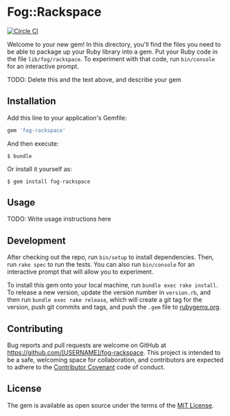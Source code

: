 # Fog::Rackspace

[![Circle CI](https://circleci.com/gh/fog/fog-rackspace.svg?style=svg)](https://circleci.com/gh/fog/fog-rackspace)

Welcome to your new gem! In this directory, you'll find the files you need to be able to package up your Ruby library into a gem. Put your Ruby code in the file `lib/fog/rackspace`. To experiment with that code, run `bin/console` for an interactive prompt.

TODO: Delete this and the text above, and describe your gem

## Installation

Add this line to your application's Gemfile:

```ruby
gem 'fog-rackspace'
```

And then execute:

    $ bundle

Or install it yourself as:

    $ gem install fog-rackspace

## Usage

TODO: Write usage instructions here

## Development

After checking out the repo, run `bin/setup` to install dependencies. Then, run `rake spec` to run the tests. You can also run `bin/console` for an interactive prompt that will allow you to experiment.

To install this gem onto your local machine, run `bundle exec rake install`. To release a new version, update the version number in `version.rb`, and then run `bundle exec rake release`, which will create a git tag for the version, push git commits and tags, and push the `.gem` file to [rubygems.org](https://rubygems.org).

## Contributing

Bug reports and pull requests are welcome on GitHub at https://github.com/[USERNAME]/fog-rackspace. This project is intended to be a safe, welcoming space for collaboration, and contributors are expected to adhere to the [Contributor Covenant](http://contributor-covenant.org) code of conduct.


## License

The gem is available as open source under the terms of the [MIT License](http://opensource.org/licenses/MIT).
